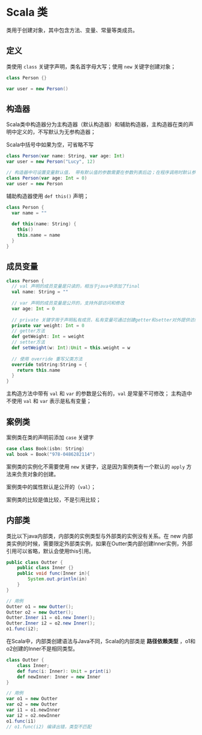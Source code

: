 # Scala 类

类用于创建对象，其中包含方法、变量、常量等类成员。

## 定义

类使用 `class` 关键字声明，类名首字母大写；使用 `new` 关键字创建对象；

```scala
class Person {}

var user = new Person()
```

## 构造器

Scala类中构造器分为主构造器（默认构造器）和辅助构造器，主构造器在类的声明中定义的，不写默认为无参构造器；

Scala中括号中如果为空，可省略不写

```scala
class Person(var name: String, var age: Int)
var user = new Person("Lucy", 12)

// 构造器中可设置变量默认值， 带有默认值的参数需要在参数列表后边；在程序调用时默认参数是非必传的；
class Person(var age: Int = 0)
var user = new Person
```

辅助构造器使用 `def this()` 声明；

```scala
class Person {
  var name = ""
    
  def this(name: String) {
    this()
    this.name = name
  }
}
```



## 成员变量

```scala
class Person {
  // val 声明的成员变量是只读的，相当于java中添加了final
  val name: String = ""
  
  // var 声明的成员变量是公开的，支持外部访问和修改
  var age: Int = 0
  
  // private 关键字用于声明私有成员，私有变量可通过创建getter和setter对外提供访问
  private var weight: Int = 0
  // getter方法
  def getWeight: Int = weight
  // setter方法
  def setWeight(w: Int):Unit = this.weight = w
    
  // 使用 override 重写父类方法
  override toString:String = {
    return this.name
  }
}
```

主构造方法中带有 `val` 和 `var` 的参数是公有的，`val` 是常量不可修改； 主构造中不使用 `val` 和 `var` 表示是私有变量；



## 案例类

案例类在类的声明前添加 `case` 关键字

```scala
case class Book(isbn: String)
val book = Book("978-0486282114")
```

案例类的实例化不需要使用 `new` 关键字，这是因为案例类有一个默认的 `apply` 方法来负责对象的创建。

案例类中的属性默认是公开的（`val`）；

案例类的比较是值比较，不是引用比较；



## 内部类

类比以下java内部类，内部类的实例类型与外部类的实例没有关系。在 new 内部类实例的时候，需要限定外部类实例，如果在Outter类内部创建Inner实例，外部引用可以省略，默认会使用this引用。

```java
public class Outter {
	public class Inner {}
	public void func(Inner in){
		System.out.println(in)	
	}
}

// 用例
Outter o1 = new Outter();
Outter o2 = new Outter();
Outter.Inner i1 = o1.new Inner();
Outter.Inner i2 = o2.new Inner();
o1.func(i2);
```

在Scala中，内部类创建语法与Java不同，Scala的内部类是 **路径依赖类型** ，o1和o2创建的Inner不是相同类型。

```scala
class Outter {
	class Inner;
	def func(i: Inner): Unit = print(i)
    def newInner: Inner = new Inner
}

// 用例
var o1 = new Outter
var o2 = new Outter
var i1 = o1.newInner
var i2 = o2.newInner
o1.func(i1)
// o1.func(i2) 编译出错，类型不匹配
```



